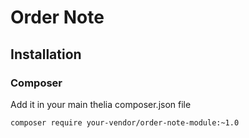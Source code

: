 # Order Note

## Installation

### Composer

Add it in your main thelia composer.json file

```
composer require your-vendor/order-note-module:~1.0
```
